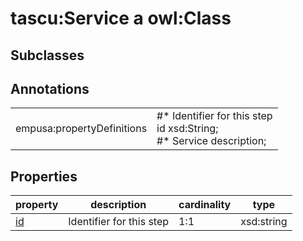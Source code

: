 # tascu:Service a owl:Class

## Subclasses

## Annotations

|||
|-----|-----|
|empusa:propertyDefinitions|#* Identifier for this step<br>id xsd:String;<br>#* Service description;|

## Properties

|property|description|cardinality|type|
|-----|-----|-----|-----|
|[id](/0.1/id)|Identifier for this step|1:1|xsd:string|
